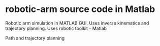 # robotic-arm source code in Matlab

Robotic arm simulation in MATLAB GUI.
Uses inverse kinematics and trajectory planning.
Uses robotic toolkit - Matlab 

Path and trajectory planning 
